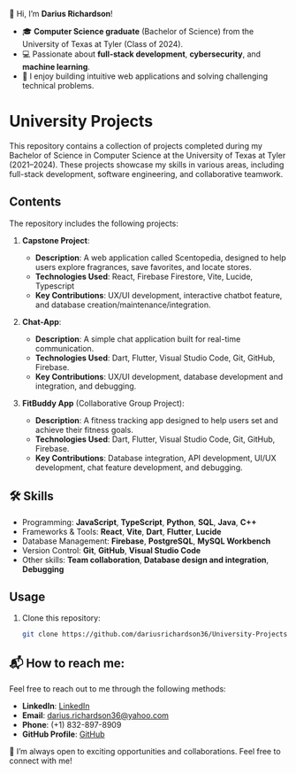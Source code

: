 👋 Hi, I’m **Darius Richardson**!

- 🎓 **Computer Science graduate** (Bachelor of Science) from the University of Texas at Tyler (Class of 2024).
- 💻 Passionate about **full-stack development**, **cybersecurity**, and **machine learning**.
- 🌟 I enjoy building intuitive web applications and solving challenging technical problems.

# University Projects

This repository contains a collection of projects completed during my Bachelor of Science in Computer Science at the University of Texas at Tyler (2021–2024). These projects showcase my skills in various areas, including full-stack development, software engineering, and collaborative teamwork.

## Contents
The repository includes the following projects:

1. **Capstone Project**: 
   - **Description**: A web application called Scentopedia, designed to help users explore fragrances, save favorites, and locate stores.
   - **Technologies Used**: React, Firebase Firestore, Vite, Lucide, Typescript
   - **Key Contributions**: UX/UI development, interactive chatbot feature, and database creation/maintenance/integration.

2. **Chat-App**: 
   - **Description**: A simple chat application built for real-time communication.
   - **Technologies Used**: Dart, Flutter, Visual Studio Code, Git, GitHub, Firebase.
   - **Key Contributions**: UX/UI development, database development and integration, and debugging.

3. **FitBuddy App** (Collaborative Group Project): 
   - **Description**: A fitness tracking app designed to help users set and achieve their fitness goals.
   - **Technologies Used**: Dart, Flutter, Visual Studio Code, Git, GitHub, Firebase.
   - **Key Contributions**: Database integration, API development, UI/UX development, chat feature development, and debugging.

## 🛠 Skills
- Programming: **JavaScript**, **TypeScript**, **Python**, **SQL**, **Java**, **C++**
- Frameworks & Tools: **React**, **Vite**, **Dart**, **Flutter**, **Lucide**
- Database Management: **Firebase**, **PostgreSQL**, **MySQL Workbench**
- Version Control: **Git**, **GitHub**, **Visual Studio Code**
- Other skills: **Team collaboration**, **Database design and integration**, **Debugging**

## Usage
1. Clone this repository:
   ```bash
   git clone https://github.com/dariusrichardson36/University-Projects.git

## 📬 How to reach me:
Feel free to reach out to me through the following methods:
- **LinkedIn**: [LinkedIn](https://www.linkedin.com/in/darius-r-29804413b/)
- **Email**: [darius.richardson36@yahoo.com](mailto:darius.richardson36@yahoo.com)
- **Phone**: (+1) 832-897-8909
- **GitHub Profile**: [GitHub](https://github.com/dariusrichardson36)

🚀 I’m always open to exciting opportunities and collaborations. Feel free to connect with me!
